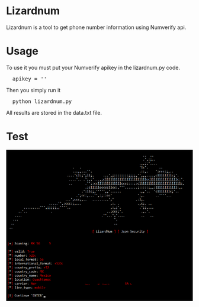 # Lizardnum
Lizardnum is a tool to get phone number information using Numverify api.

# Usage
To use it you must put your Numverify apikey in the lizardnum.py code.
<pre>
  apikey = ''
</pre>
Then you simply run it
<pre>
  python lizardnum.py
</pre>
All results are stored in the data.txt file.
# Test

<img src="https://github.com/JsonSecurity/Images/blob/main/scripts/Lizardnum.png"/>

